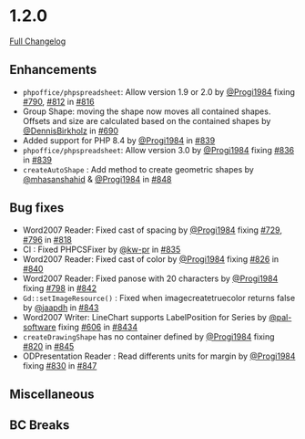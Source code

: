 # 1.2.0

[Full Changelog](https://github.com/PHPOffice/PHPPresentation/compare/1.1.0...1.2.0)

## Enhancements

- `phpoffice/phpspreadsheet`: Allow version 1.9 or 2.0 by [@Progi1984](https://github.com/Progi1984) fixing [#790](https://github.com/PHPOffice/PHPPresentation/pull/790), [#812](https://github.com/PHPOffice/PHPPresentation/pull/812) in [#816](https://github.com/PHPOffice/PHPPresentation/pull/816)
- Group Shape: moving the shape now moves all contained shapes. Offsets and size are calculated based on the contained shapes by [@DennisBirkholz](https://github.com/DennisBirkholz) in [#690](https://github.com/PHPOffice/PHPPresentation/pull/690)
- Added support for PHP 8.4 by [@Progi1984](https://github.com/Progi1984) in [#839](https://github.com/PHPOffice/PHPPresentation/pull/839)
- `phpoffice/phpspreadsheet`: Allow version 3.0 by [@Progi1984](https://github.com/Progi1984) fixing [#836](https://github.com/PHPOffice/PHPPresentation/pull/836) in [#839](https://github.com/PHPOffice/PHPPresentation/pull/839)
- `createAutoShape` : Add method to create geometric shapes by [@mhasanshahid](https://github.com/mhasanshahid) & [@Progi1984](https://github.com/Progi1984) in [#848](https://github.com/PHPOffice/PHPPresentation/pull/848)

## Bug fixes

- Word2007 Reader: Fixed cast of spacing by [@Progi1984](https://github.com/Progi1984) fixing [#729](https://github.com/PHPOffice/PHPPresentation/pull/729), [#796](https://github.com/PHPOffice/PHPPresentation/pull/796) in [#818](https://github.com/PHPOffice/PHPPresentation/pull/818)
- CI : Fixed PHPCSFixer by [@kw-pr](https://github.com/kw-pr) in [#835](https://github.com/PHPOffice/PHPPresentation/pull/835)
- Word2007 Reader: Fixed cast of color by [@Progi1984](https://github.com/Progi1984) fixing [#826](https://github.com/PHPOffice/PHPPresentation/pull/826) in [#840](https://github.com/PHPOffice/PHPPresentation/pull/840)
- Word2007 Reader: Fixed panose with 20 characters by [@Progi1984](https://github.com/Progi1984) fixing [#798](https://github.com/PHPOffice/PHPPresentation/pull/798) in [#842](https://github.com/PHPOffice/PHPPresentation/pull/842)
- `Gd::setImageResource()` : Fixed when imagecreatetruecolor returns false  by [@jaapdh](https://github.com/jaapdh) in [#843](https://github.com/PHPOffice/PHPPresentation/pull/843)
- Word2007 Writer: LineChart supports LabelPosition for Series by [@pal-software](https://github.com/pal-software) fixing [#606](https://github.com/PHPOffice/PHPPresentation/pull/606) in [#8434](https://github.com/PHPOffice/PHPPresentation/pull/844)
- `createDrawingShape` has no container defined by [@Progi1984](https://github.com/Progi1984) fixing [#820](https://github.com/PHPOffice/PHPPresentation/pull/820) in [#845](https://github.com/PHPOffice/PHPPresentation/pull/845)
- ODPresentation Reader : Read differents units for margin by [@Progi1984](https://github.com/Progi1984) fixing [#830](https://github.com/PHPOffice/PHPPresentation/pull/830) in [#847](https://github.com/PHPOffice/PHPPresentation/pull/847)

## Miscellaneous

## BC Breaks
